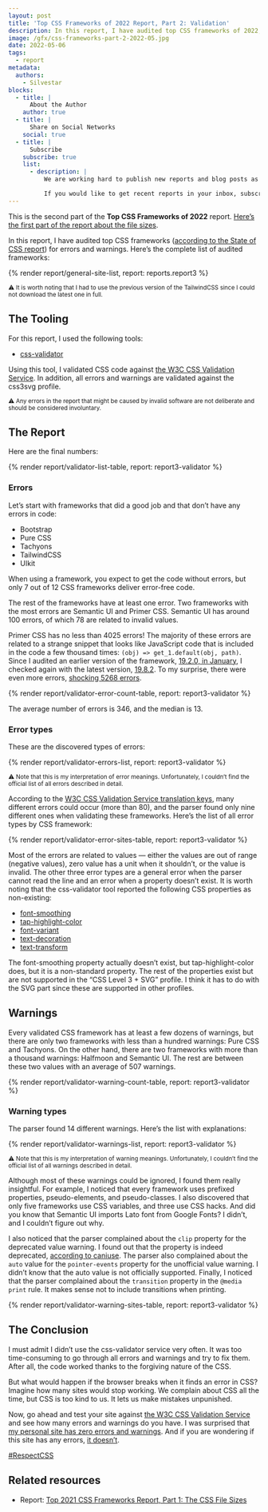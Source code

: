```yaml
---
layout: post
title: 'Top CSS Frameworks of 2022 Report, Part 2: Validation'
description: In this report, I have audited top CSS frameworks of 2022, according to the State of CSS report, for errors and warnings.
image: /gfx/css-frameworks-part-2-2022-05.jpg
date: 2022-05-06
tags:
  - report
metadata:
  authors:
    - Silvestar
blocks:
  - title: |
      About the Author
    author: true
  - title: |
      Share on Social Networks
    social: true
  - title: |
      Subscribe
    subscribe: true
    list:
      - description: |
          We are working hard to publish new reports and blog posts as soon as possible.

          If you would like to get recent reports in your inbox, subscribe here!
---
```


This is the second part of the **Top CSS Frameworks of 2022** report. [Here’s the first part of the report about the file sizes](/reports/css-frameworks-part-1-2022-02/).

In this report, I have audited top CSS frameworks ([according to the State of CSS report](https://2021.stateofcss.com/en-US/technologies/css-frameworks)) for errors and warnings. Here’s the complete list of audited frameworks:

{% render report/general-site-list, report: reports.report3 %}

<small>⚠️ It is worth noting that I had to use the previous version of the TailwindCSS since I could not download the latest one in full.</small>

## The Tooling

For this report, I used the following tools:

- [css-validator](https://github.com/twolfson/css-validator)

Using this tool, I validated CSS code against [the W3C CSS Validation Service](https://jigsaw.w3.org/css-validator/). In addition, all errors and warnings are validated against the css3svg profile.

<small>⚠️ Any errors in the report that might be caused by invalid software are not deliberate and should be considered involuntary.</small>

## The Report

Here are the final numbers:

{% render report/validator-list-table, report: report3-validator %}

### Errors

Let’s start with frameworks that did a good job and that don’t have any errors in code:

- Bootstrap
- Pure CSS
- Tachyons
- TailwindCSS
- UIkit

When using a framework, you expect to get the code without errors, but only 7 out of 12 CSS frameworks deliver error-free code.

The rest of the frameworks have at least one error. Two frameworks with the most errors are Semantic UI and Primer CSS. Semantic UI has around 100 errors, of which 78 are related to invalid values.

Primer CSS has no less than 4025 errors! The majority of these errors are related to a strange snippet that looks like JavaScript code that is included in the code a few thousand times: `(obj) => get_1.default(obj, path)`. Since I audited an earlier version of the framework, [19.2.0, in January](https://github.com/primer/css/releases/tag/v19.2.0), I checked again with the latest version, [19.8.2](https://github.com/primer/css/releases/tag/v19.8.2). To my surprise, there were even more errors, [shocking 5268 errors](https://jigsaw.w3.org/css-validator/validator?uri=https%3A%2F%2Funpkg.com%2F%40primer%2Fcss%4019.8.2%2Fdist%2Fprimer.css&profile=css3svg&usermedium=all&warning=1&vextwarning=&lang=en).

{% render report/validator-error-count-table, report: report3-validator %}

The average number of errors is 346, and the median is 13.

### Error types

These are the discovered types of errors:

{% render report/validator-errors-list, report: report3-validator %}

<small>⚠️ Note that this is my interpretation of error meanings. Unfortunately, I couldn’t find the official list of all errors described in detail.</small>

According to the [W3C CSS Validation Service translation keys](https://jigsaw.w3.org/css-validator/translations.html), many different errors could occur (more than 80), and the parser found only nine different ones when validating these frameworks. Here’s the list of all error types by CSS framework:

{% render report/validator-error-sites-table, report: report3-validator %}

Most of the errors are related to values — either the values are out of range (negative values), zero value has a unit when it shouldn’t, or the value is invalid. The other three error types are a general error when the parser cannot read the line and an error when a property doesn’t exist. It is worth noting that the css-validator tool reported the following CSS properties as non-existing:

- [font-smoothing](https://caniuse.com/?search=font-smoothing)
- [tap-highlight-color](https://caniuse.com/?search=tap-highlight-color)
- [font-variant](https://caniuse.com/?search=font-variant)
- [text-decoration](https://caniuse.com/?search=text-decoration)
- [text-transform](https://caniuse.com/?search=text-transform)

The font-smoothing property actually doesn’t exist, but tap-highlight-color does, but it is a non-standard property. The rest of the properties exist but are not supported in the “CSS Level 3 + SVG” profile. I think it has to do with the SVG part since these are supported in other profiles.

## Warnings

Every validated CSS framework has at least a few dozens of warnings, but there are only two frameworks with less than a hundred warnings: Pure CSS and Tachyons. On the other hand, there are two frameworks with more than a thousand warnings: Halfmoon and Semantic UI. The rest are between these two values with an average of 507 warnings.

{% render report/validator-warning-count-table, report: report3-validator %}

### Warning types

The parser found 14 different warnings. Here’s the list with explanations:

{% render report/validator-warnings-list, report: report3-validator %}

<small>⚠️ Note that this is my interpretation of warning meanings. Unfortunately, I couldn’t find the official list of all warnings described in detail.</small>

Although most of these warnings could be ignored, I found them really insightful. For example, I noticed that every framework uses prefixed properties, pseudo-elements, and pseudo-classes. I also discovered that only five frameworks use CSS variables, and three use CSS hacks. And did you know that Semantic UI imports Lato font from Google Fonts? I didn’t, and I couldn’t figure out why.

I also noticed that the parser complained about the `clip` property for the deprecated value warning. I found out that the property is indeed deprecated, [according to caniuse](https://caniuse.com/mdn-css_properties_clip). The parser also complained about the `auto` value for the `pointer-events` property for the unofficial value warning. I didn’t know that the auto value is not officially supported. Finally, I noticed that the parser complained about the `transition` property in the `@media print` rule. It makes sense not to include transitions when printing.

{% render report/validator-warning-sites-table, report: report3-validator %}

## The Conclusion

I must admit I didn’t use the css-validator service very often. It was too time-consuming to go through all errors and warnings and try to fix them. After all, the code worked thanks to the forgiving nature of the CSS.

But what would happen if the browser breaks when it finds an error in CSS? Imagine how many sites would stop working. We complain about CSS all the time, but CSS is too kind to us. It lets us make mistakes unpunished.

Now, go ahead and test your site against [the W3C CSS Validation Service](https://jigsaw.w3.org/css-validator/) and see how many errors and warnings do you have. I was surprised that [my personal site has zero errors and warnings](https://jigsaw.w3.org/css-validator/validator?uri=https%3A%2F%2Fwww.silvestar.codes%2F&profile=css3svg&usermedium=all&warning=1&vextwarning=&lang=en). And if you are wondering if this site has any errors, [it doesn’t](https://jigsaw.w3.org/css-validator/validator?uri=https%3A%2F%2Fwww.css-auditors.com%2F&profile=css3svg&usermedium=all&warning=1&vextwarning=&lang=en).

[#RespectCSS](https://twitter.com/search?q=%23RespectCSS&src=typed_query)

## Related resources

- Report: [Top 2021 CSS Frameworks Report, Part 1: The CSS File Sizes](/reports/css-frameworks-part-1-2022-02/)
